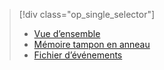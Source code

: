> [!div class="op_single_selector"]
> * [Vue d’ensemble](../articles/sql-database/sql-database-xevent-db-diff-from-svr.md)
> * [Mémoire tampon en anneau](../articles/sql-database/sql-database-xevent-code-ring-buffer.md)
> * [Fichier d’événements](../articles/sql-database/sql-database-xevent-code-event-file.md)
> 
> 

